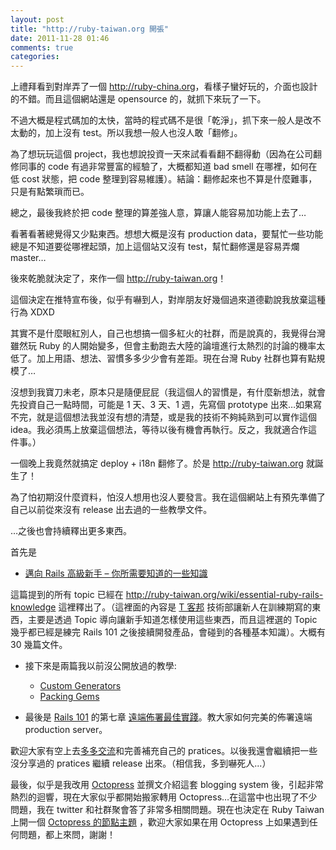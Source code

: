```yaml
---
layout: post
title: "http://ruby-taiwan.org 開張"
date: 2011-11-28 01:46
comments: true
categories: 
---
```


上禮拜看到對岸弄了一個 <http://ruby-china.org>，看樣子蠻好玩的，介面也設計的不錯。而且這個網站還是 opensource 的，就抓下來玩了一下。

不過大概是程式碼加的太快，當時的程式碼不是很「乾淨」，抓下來一般人是改不太動的，加上沒有 test。所以我想一般人也沒人敢「翻修」。

為了想玩玩這個 project，我也想說投資一天來試看看翻不翻得動（因為在公司翻修同事的 code 有過非常豐富的經驗了，大概都知道 bad smell 在哪裡，如何在低 cost 狀態，把 code 整理到容易維護）。結論：翻修起來也不算是什麼難事，只是有點繁瑣而已。

總之，最後我終於把 code 整理的算差強人意，算讓人能容易加功能上去了…

看著看著總覺得又少點東西。想想大概是沒有 production data，要幫忙一些功能總是不知道要從哪裡起頭，加上這個站又沒有 test，幫忙翻修還是容易弄爛 master…

後來乾脆就決定了，來作一個 <http://ruby-taiwan.org>！

這個決定在推特宣布後，似乎有嚇到人，對岸朋友好幾個過來道德勸說我放棄這種行為 XDXD

其實不是什麼眼紅別人，自己也想搞一個多紅火的社群，而是說真的，我覺得台灣雖然玩 Ruby 的人開始變多，但會主動跑去大陸的論壇進行太熱烈的討論的機率太低了。加上用語、想法、習慣多多少少會有差距。現在台灣 Ruby 社群也算有點規模了…

沒想到我寶刀未老，原本只是隨便屁屁（我這個人的習慣是，有什麼新想法，就會先投資自己一點時間，可能是 1 天、3 天、1 週，先寫個 prototype 出來…如果寫不完，就是這個想法我並沒有想的清楚，或是我的技術不夠純熟到可以實作這個 idea。我必須馬上放棄這個想法，等待以後有機會再執行。反之，我就適合作這件事。）

一個晚上我竟然就搞定 deploy + i18n 翻修了。於是 <http://ruby-taiwan.org> 就誕生了！

為了怕初期沒什麼資料，怕沒人想用也沒人要發言。我在這個網站上有預先準備了自己以前從來沒有 release 出去過的一些教學文件。

…之後也會持續釋出更多東西。

首先是

* [邁向 Rails 高級新手 – 你所需要知道的一些知識](http://wp.xdite.net/?p=2525) 

這篇提到的所有 topic 已經在 <http://ruby-taiwan.org/wiki/essential-ruby-rails-knowledge> 這裡釋出了。（這裡面的內容是 [T 客邦](http://www.techbang.com.tw) 技術部讓新人在訓練期寫的東西，主要是透過 Topic 導向讓新手知道怎樣使用這些東西，而且這裡選的 Topic 幾乎都已經是練完 Rails 101 之後接續開發產品，會碰到的各種基本知識）。大概有 30 幾篇文件。

* 接下來是兩篇我以前沒公開放過的教學:

  - [Custom Generators](http://ruby-taiwan.org/wiki/custom-generators)
  - [Packing Gems](http://ruby-taiwan.org/wiki/packing-gems)

* 最後是 [Rails 101](http://rails-101.logdown.com) 的第七章 [遠端佈署最佳實踐](http://ruby-taiwan.org/wiki/deploy_to_production_practice)。教大家如何完美的佈署遠端 production server。

歡迎大家有空上去[多多交流](http://ruby-taiwan.org/topics)和完善補充自己的 pratices。以後我還會繼續把一些沒分享過的 pratices 繼續 release 出來。（相信我，多到嚇死人...）

最後，似乎是我改用 [Octopress](http://octopress.org) 並撰文介紹這套 blogging system 後，引起非常熱烈的迴響，現在大家似乎都開始搬家轉用 Octopress…在這當中也出現了不少問題，我在 twitter 和社群聚會答了非常多相關問題。現在也決定在 Ruby Taiwan 上開一個 [Octopress 的節點主題](http://ruby-taiwan.org/topics/node24) ，歡迎大家如果在用 Octopress 上如果遇到任何問題，都上來問，謝謝！

